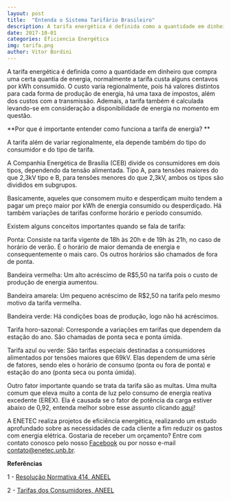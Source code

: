```yaml
---
layout: post
title:  "Entenda o Sistema Tarifário Brasileiro"
description: A tarifa energética é definida como a quantidade em dinheiro que compra uma certa quantia de energia [...]
date: 2017-10-01
categories: Eficiencia Energética
img: tarifa.png
author: Vitor Bordini
---
```

A tarifa energética é definida como a quantidade em dinheiro que compra uma certa quantia de energia, normalmente a tarifa custa alguns centavos por kWh consumido. O custo varia regionalmente, pois há valores distintos para cada forma de produção de energia, há uma taxa de impostos, além dos custos com a transmissão. Ademais, a tarifa também é calculada levando-se em consideração a disponibilidade de energia no momento em questão.

**Por que é importante entender como funciona a tarifa de energia? **

A tarifa além de variar regionalmente, ela depende também do tipo do consumidor e
do tipo de tarifa. 

A Companhia Energética de Brasília (CEB) divide os consumidores em dois tipos, dependendo da tensão alimentada. Tipo A, para tensões maiores do que 2,3kV tipo e B, para tensões menores do que 2,3kV, ambos os tipos são divididos em subgrupos. 

Basicamente, aqueles que consomem muito e desperdiçam muito tendem a pagar um preço maior por kWh de energia consumido ou desperdiçado. Há também variações de tarifas conforme horário e período consumido.

Existem alguns conceitos importantes quando se fala de tarifa:

Ponta: Consiste na tarifa vigente de 18h às 20h e  de 19h às 21h, no caso de horário de verão. É o horário de maior demanda de energia e consequentemente o mais caro. Os outros horários são chamados de fora de ponta.

Bandeira vermelha: Um alto acréscimo de R$5,50 na tarifa pois o custo de produção de energia aumentou. 
 
Bandeira amarela: Um pequeno acréscimo de R$2,50 na tarifa pelo mesmo motivo da tarifa vermelha.

Bandeira verde: Há condições boas de produção, logo não há acréscimos.

Tarifa horo-sazonal: Corresponde a variações em tarifas que dependem da estação do ano. São chamadas de ponta seca e ponta úmida.

Tarifa azul ou verde: São tarifas especiais destinadas a consumidores alimentados por tensões maiores que 69kV. Elas dependem de uma série de fatores, sendo eles o horário de consumo (ponta ou fora de ponta) e estação do ano (ponta seca ou ponta úmida).

Outro fator importante quando se trata da tarifa são as multas. Uma multa comum que eleva muito a conta de luz pelo consumo de energia reativa excedente (EREX). Ela é causada se o fator de potência da carga estiver abaixo de 0,92, entenda melhor sobre esse assunto clicando <a href=" http://enetec.unb.br/blog/EREX/" > aqui</a>!


A ENETEC realiza projetos de eficiência energética, realizando um estudo aprofundado sobre as necessidades de cada cliente a fim reduzir os gastos com energia elétrica. Gostaria de receber um orçamento? Entre com contato conosco pelo nosso <a href="http://facebook.com/enetec.consultoria" target="_blank">Facebook</a> ou por nosso e-mail contato@enetec.unb.br.

**Referências**
 
1 - <a href=" http://www2.aneel.gov.br/cedoc/ren2010414.pdf" >Resolução Normativa 414, ANEEL</a>

2 - <a href=" http://www.aneel.gov.br/tarifas-consumidores/-/asset_publisher/zNaRBjCLDgbE/content/classe/654800?inheritRedirect=false" >Tarifas dos Consumidores, ANEEL </a>

